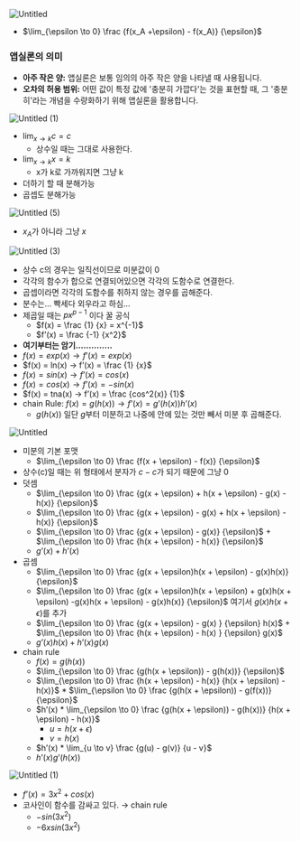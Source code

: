 ![Untitled](https://github.com/user-attachments/assets/d794ac13-2a0d-4482-8abe-653da4ea05c2)

- $\lim_{\epsilon \to 0} \frac {f(x_A +\epsilon) - f(x_A)} {\epsilon}$

### 앱실론의 의미

- **아주 작은 양:** 앱실론은 보통 임의의 아주 작은 양을 나타낼 때 사용됩니다.
- **오차의 허용 범위:** 어떤 값이 특정 값에 '충분히 가깝다'는 것을 표현할 때, 그 '충분히'라는 개념을 수량화하기 위해 앱실론을 활용합니다.

![Untitled (1)](https://github.com/user-attachments/assets/387cedbe-0a6d-4446-b0bd-5d4967a33724)

- $\lim_{x \to k}c = c$
    - 상수일 때는 그대로 사용한다.
- $\lim_{x \to k}x = k$
    - x가 k로 가까워지면 그냥 k
- 더하기 할 때 분해가능
- 곱셉도 분해가능

![Untitled (5)](https://github.com/user-attachments/assets/d2eb4f76-c586-439a-b045-ee3c39982890)


- $x_A$가 아니라 그냥 $x$

![Untitled (3)](https://github.com/user-attachments/assets/3fa88f53-13f2-49a1-9162-245628341aec)

- 상수 c의 경우는 일직선이므로 미분값이 0
- 각각의 함수가 합으로 연결되어있으면 각각의 도함수로 연결한다.
- 곱셉이라면 각각의 도함수를 취하지 않는 경우를 곱해준다.
- 분수는… 빡세다 외우라고 하심…
- 제곱일 때는 $px^{p-1}$ 이다 꿀 공식
    - $f(x) = \frac {1} {x} = x^{-1}$
    - $f’(x) = \frac {-1} {x^2}$
- **여기부터는 암기…………..**
- $f(x) = exp(x) → f’(x) = exp(x)$
- $f(x) = ln(x) → f’(x) = \frac {1} {x}$
- $f(x) = sin(x) → f’(x) = cos(x)$
- $f(x) = cos(x) → f’(x) = -sin(x)$
- $f(x) = tna(x) → f’(x) = \frac {cos^2(x)} {1}$
- chain Rule: $f(x) = g(h(x)) → f’(x) = g’(h(x))h’(x)$
    - $g(h(x))$ 일단 $g$부터 미분하고 나중에 안에 있는 것만 빼서 미분 후 곱해준다.

![Untitled](https://github.com/user-attachments/assets/9357c18e-f589-4b1b-b7e1-a373dded8466)

- 미분의 기본 포맷
    - $\lim_{\epsilon \to 0} \frac {f(x + \epsilon) - f(x)} {\epsilon}$
- 상수(c)일 때는 위 형태에서 분자가 $c-c$가 되기 때문에 그냥 0
- 덧셈
    - $\lim_{\epsilon \to 0} \frac {g(x + \epsilon) + h(x + \epsilon) - g(x) - h(x)} {\epsilon}$
    - $\lim_{\epsilon \to 0} \frac {g(x + \epsilon) - g(x) +  h(x + \epsilon) - h(x)} {\epsilon}$
    - $\lim_{\epsilon \to 0} \frac {g(x + \epsilon) - g(x)} {\epsilon}$ + $\lim_{\epsilon \to 0} \frac {h(x + \epsilon) - h(x)} {\epsilon}$
    - $g’(x) + h’(x)$
- 곱셈
    - $\lim_{\epsilon \to 0} \frac {g(x + \epsilon)h(x + \epsilon) - g(x)h(x)} {\epsilon}$
    - $\lim_{\epsilon \to 0} \frac {g(x + \epsilon)h(x + \epsilon) + g(x)h(x + \epsilon) -g(x)h(x + \epsilon) - g(x)h(x)} {\epsilon}$ 여기서 $g(x)h(x + \epsilon)$를 추가
    - $\lim_{\epsilon \to 0} \frac {g(x + \epsilon) - g(x) } {\epsilon} h(x)$ + $\lim_{\epsilon \to 0} \frac {h(x + \epsilon) - h(x) } {\epsilon} g(x)$
    - $g’(x)h(x) + h’(x)g(x)$
- chain rule
    - $f(x) =  g(h(x))$
    - $\lim_{\epsilon \to 0} \frac {g(h(x + \epsilon)) - g(h(x))} {\epsilon}$
    - $\lim_{\epsilon \to 0} \frac {h(x + \epsilon) - h(x)} {h(x + \epsilon) - h(x)}$ *  $\lim_{\epsilon \to 0} \frac {g(h(x + \epsilon)) - g(f(x))} {\epsilon}$
    - $h’(x) * \lim_{\epsilon \to 0} \frac {g(h(x + \epsilon)) - g(h(x))} {h(x + \epsilon) - h(x)}$
        - $u = h(x + \epsilon)$
        - $v = h(x)$
    - $h’(x) * \lim_{u \to v} \frac {g(u) - g(v)} {u -  v}$
    - $h’(x) g’(h(x))$
    

![Untitled (1)](https://github.com/user-attachments/assets/b442ff39-0487-4603-a52a-c69857713ff1)

- $f’(x) = 3x^2 + cos(x)$
- 코사인이 함수를 감싸고 있다. → chain rule
    - $-sin(3x^2)$
    - $- 6x sin(3x^2)$